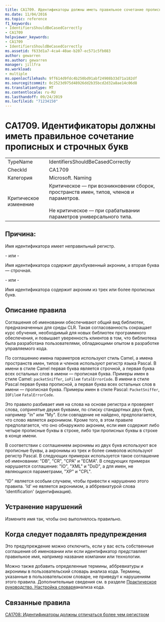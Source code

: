 ```yaml
---
title: CA1709. Идентификаторы должны иметь правильное сочетание прописных и строчных букв
ms.date: 11/04/2016
ms.topic: reference
f1_keywords:
- IdentifiersShouldBeCasedCorrectly
- CA1709
helpviewer_keywords:
- CA1709
- IdentifiersShouldBeCasedCorrectly
ms.assetid: f633d1a7-4ca4-40ae-b207-ec571c5fb083
author: gewarren
ms.author: gewarren
manager: jillfra
ms.workload:
- multiple
ms.openlocfilehash: 9ff614d9fdc4b250bd91abf24908b33d71a182df
ms.sourcegitcommit: 0c2523d975d48926dd2b35bcd2d32a8ae14c06d8
ms.translationtype: MT
ms.contentlocale: ru-RU
ms.lasthandoff: 09/24/2019
ms.locfileid: "71234150"
---
```

# <a name="ca1709-identifiers-should-be-cased-correctly"></a>CA1709. Идентификаторы должны иметь правильное сочетание прописных и строчных букв

|||
|-|-|
|TypeName|IdentifiersShouldBeCasedCorrectly|
|CheckId|CA1709|
|Категория|Microsoft. Naming|
|Критическое изменение|Критическое — при возникновении сборок, пространств имен, типов, членов и параметров.<br /><br /> Не критическое — при срабатывании параметров универсального типа.|

## <a name="cause"></a>Причина:

Имя идентификатора имеет неправильный регистр.

\- или -

Имя идентификатора содержит двухбуквенный акроним, а вторая буква — строчная.

\- или -

Имя идентификатора содержит акроним из трех или более прописных букв.

## <a name="rule-description"></a>Описание правила

Соглашения об именовании обеспечивают общий вид библиотек, предназначенных для среды CLR. Такая согласованность сокращает курс обучения, необходимый для новых библиотек программного обеспечения, и повышает уверенность клиентов в том, что библиотека была разработана пользователями, обладающими опытом в разработке управляемого кода.

По соглашению имена параметров используют стиль Camel, а имена пространств имен, типов и членов используют регистр языка Pascal. В имени в стиле Camel первая буква является строчной, а первая буква всех остальных слов в имени — прописная буква. Примеры имен в стиле Camel: `packetSniffer`, `ioFile`и `fatalErrorCode`. В имени в стиле Pascal первая буква прописной, а первая буква всех остальных слов в имени — прописная буква. Примеры имен в стиле Pascal: `PacketSniffer`, `IOFile`и `FatalErrorCode`.

Это правило разбивает имя на слова на основе регистра и проверяет слова, сопринятые двумя буквами, по списку стандартных двух букв, например "in" или "My". Если совпадение не найдено, предполагается, что слово является акронимом. Кроме того, в этом правиле предполагается, что оно обнаружило акроним, если имя содержит либо четыре прописные буквы в строке, либо три прописных буквы в строке в конце имени.

В соответствии с соглашением акронимы из двух букв используют все прописные буквы, а акронимы из трех и более символов используют регистр Pascal. В следующих примерах используется такое соглашение об именовании: "DB", "CR", "CPA" и "ECMA". В следующих примерах нарушается соглашение: "IO", "XML" и "DoD", а для имен, не являющихся параметрами, "XP" и "CPL".

"ID" является особым случаем, чтобы привести к нарушению этого правила. 'Id' не является акронимом, а аббревиатурой слова 'identification' (идентификация).

## <a name="how-to-fix-violations"></a>Устранение нарушений

Измените имя так, чтобы оно выполнялось правильно.

## <a name="when-to-suppress-warnings"></a>Когда следует подавлять предупреждения

Это предупреждение можно отключить, если у вас есть собственные соглашения об именовании или если идентификатор представляет правильное имя, например название компании или технологии.

Можно также добавить определенные термины, аббревиатуры и акронимы в пользовательский словарь анализа кода. Термины, указанные в пользовательском словаре, не приведут к нарушениям этого правила. Дополнительные сведения см. в разделе [Практическое руководство. Настройка словаря](../code-quality/how-to-customize-the-code-analysis-dictionary.md)анализа кода.

## <a name="related-rules"></a>Связанные правила

[CA1708: Идентификаторы должны отличаться более чем регистром](../code-quality/ca1708-identifiers-should-differ-by-more-than-case.md)
